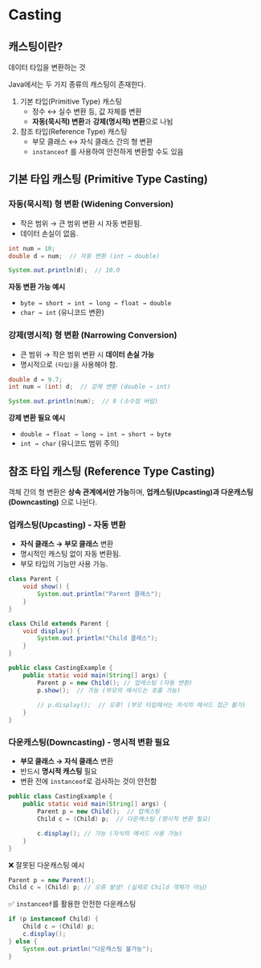 # Casting

## 캐스팅이란?

데이터 타입을 변환하는 것

Java에서는 두 가지 종류의 캐스팅이 존재한다.

1. 기본 타입(Primitive Type) 캐스팅
    - 정수 ↔ 실수 변환 등, 값 자체를 변환
    - **자동(묵시적) 변환**과 **강제(명시적) 변환**으로 나뉨
2. 참조 타입(Reference Type) 캐스팅
    - 부모 클래스 ↔ 자식 클래스 간의 형 변환
    - `instanceof` 를 사용하여 안전하게 변환할 수도 있음

## 기본 타입 캐스팅 (Primitive Type Casting)

### 자동(묵시적) 형 변환 (Widening Conversion)

- 작은 범위 → 큰 범위 변환 시 자동 변환됨.
- 데이터 손실이 없음.

```java
int num = 10;
double d = num;  // 자동 변환 (int → double)

System.out.println(d);  // 10.0
```

**자동 변환 가능 예시**

- `byte → short → int → long → float → double`
- `char → int` (유니코드 변환)

### 강제(명시적) 형 변환 (Narrowing Conversion)

- 큰 범위 → 작은 범위 변환 시 **데이터 손실 가능**
- 명시적으로 `(타입)`을 사용해야 함.

```java
double d = 9.7;
int num = (int) d;  // 강제 변환 (double → int)

System.out.println(num);  // 9 (소수점 버림)
```

**강제 변환 필요 예시**

- `double → float → long → int → short → byte`
- `int → char` (유니코드 범위 주의)

## 참조 타입 캐스팅 (Reference Type Casting)

객체 간의 형 변환은 **상속 관계에서만 가능**하며, **업캐스팅(Upcasting)과 다운캐스팅(Downcasting)** 으로 나뉜다.

### 업캐스팅(Upcasting) - 자동 변환

- **자식 클래스 → 부모 클래스** 변환
- 명시적인 캐스팅 없이 자동 변환됨.
- 부모 타입의 기능만 사용 가능.

```java
class Parent {
    void show() {
        System.out.println("Parent 클래스");
    }
}

class Child extends Parent {
    void display() {
        System.out.println("Child 클래스");
    }
}

public class CastingExample {
    public static void main(String[] args) {
        Parent p = new Child(); // 업캐스팅 (자동 변환)
        p.show();  // 가능 (부모의 메서드는 호출 가능)
        
        // p.display();  // 오류! (부모 타입에서는 자식의 메서드 접근 불가)
    }
}
```

### 다운캐스팅(Downcasting) - 명시적 변환 필요

- **부모 클래스 → 자식 클래스** 변환
- 반드시 **명시적 캐스팅** 필요
- 변환 전에 `instanceof`로 검사하는 것이 안전함

```java
public class CastingExample {
    public static void main(String[] args) {
        Parent p = new Child();  // 업캐스팅
        Child c = (Child) p;  // 다운캐스팅 (명시적 변환 필요)

        c.display(); // 가능 (자식의 메서드 사용 가능)
    }
}

```

❌ 잘못된 다운캐스팅 예시

```java
Parent p = new Parent();
Child c = (Child) p; // 오류 발생! (실제로 Child 객체가 아님)
```

✅ `instanceof`를 활용한 안전한 다운캐스팅

```java
if (p instanceof Child) {
    Child c = (Child) p;
    c.display();
} else {
    System.out.println("다운캐스팅 불가능");
}
```